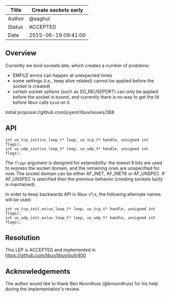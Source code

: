| Title  | Create sockets early |
|--------|----------------------|
| Author | @saghul              |
| Status | ACCEPTED             |
| Date   | 2015-06-19 09:41:00  |


## Overview

Currently we bind sockets late, which creates a number of problems:

- EMFILE errors can happen at unexpected times
- some settings (i.e., keep alive related) cannot be applied before the socket is created)
- certain socket options (such as SO_REUSEPORT) can only be applied before the socket is
  bound, and currently there is no way to get the fd before libuv calls `bind` on it.

Initial proposal://github.com/joyent/libuv/issues/368


## API

~~~~
int uv_tcp_init(uv_loop_t* loop, uv_tcp_t* handle, unsigned int flags);
int uv_udp_init(uv_loop_t* loop, uv_udp_t* handle, unsigned int flags);
~~~~

The `flags` argument is designed for extensibility: the lowest 8 bits are used to express
the socket domain, and the remaining ones are unspecified for now.
The socket domain can be either AF_INET, AF_INET6 or AF_UNSPEC. If AF_UNSPEC is specified then the
previous behavior (creating sockets lazily is maintained).

In order to keep backwards API in libuv v1.x, the following alternate names will be used:

~~~~
int uv_tcp_init_ex(uv_loop_t* loop, uv_tcp_t* handle, unsigned int flags);
int uv_udp_init_ex(uv_loop_t* loop, uv_udp_t* handle, unsigned int flags);
~~~~


## Resolution

This LEP is ACCEPTED and implemented in https://github.com/libuv/libuv/pull/400


## Acknowledgements

The author would like to thank Ben Noordhuis (@bnoordhuis) for his help during
the implementation's review.

